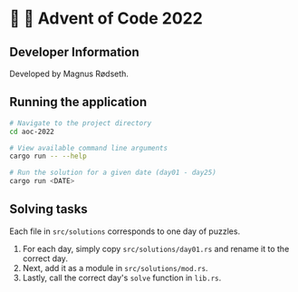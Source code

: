 # 🎅 🦀 Advent of Code 2022

## Developer Information

Developed by Magnus Rødseth.

## Running the application

```sh
# Navigate to the project directory
cd aoc-2022

# View available command line arguments
cargo run -- --help

# Run the solution for a given date (day01 - day25)
cargo run <DATE>
```

## Solving tasks

Each file in `src/solutions` corresponds to one day of puzzles.

1. For each day, simply copy `src/solutions/day01.rs` and rename it to the correct day. 
2. Next, add it as a module in `src/solutions/mod.rs`.
3. Lastly, call the correct day's `solve` function in `lib.rs`.
